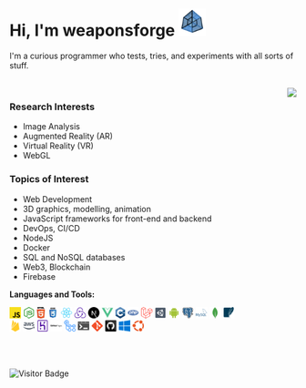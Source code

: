 # Hi, I'm weaponsforge <img src='tesseract3.gif' width=48 height=48 />

I'm a curious programmer who tests, tries, and experiments with all sorts of stuff.

<br />
<img align="right" src="https://github-readme-stats.vercel.app/api?username=weaponsforge&theme=algolia&show_icons=true&count_private=true" />

### Research Interests

- Image Analysis
- Augmented Reality (AR)
- Virtual Reality (VR)
- WebGL

### Topics of Interest

- Web Development
- 3D graphics, modelling, animation
- JavaScript frameworks for front-end and backend
- DevOps, CI/CD
- NodeJS
- Docker
- SQL and NoSQL databases
- Web3, Blockchain
- Firebase

**Languages and Tools:**

<div float="right">
  <code><img height="20" alt="Javascript" src="icons/javascript.svg"></code>
  <code><img height="20" alt="NodeJS" src="icons/nodejs.svg"></code>
  <code><img height="20" alt="HTML5" src="icons/html5.svg"></code>
  <code><img height="20" alt="CSS3" src="icons/css.svg"></code>
  <code><img height="20" alt="React" src="icons/react-original.svg"></code>
  <code><img height="20" alt="Redux" src="icons/redux.svg"></code>
  <code><img height="20" alt="Redux" src="icons/nextjs.svg"></code>
  <code><img height="20" alt="Redux" src="icons/vue.svg"></code>
  <code><img height="20" alt="C++" src="icons/cpp.svg"></code>
  <code><img height="20" alt="PHP" src="icons/php.svg"></code>
  <code><img height="20" alt="Laravel" src="icons/laravel.svg"></code>
  <code><img height="20" alt="Unity3D" src="icons/unity3d.svg"></code>
  <code><img height="20" alt="Android native" src="icons/android.svg"></code>
  <code><img height="20" alt="PostgreSQL" src="icons/postgresql.svg"></code>
  <code><img height="20" alt="MySQL" src="icons/mysql.svg"></code>
  <code><img height="20" alt="MongoDB" src="icons/mongodb.svg"></code>
  <code><img height="20" alt="SQLite" src="icons/sqlite.svg"></code><br />
  <code><img height="20" alt="Firebase" src="icons/firebase.svg"></code>
  <code><img height="20" alt="Amazon Web Services" src="icons/aws.svg"></code>
  <code><img height="20" alt="Heroku" src="icons/heroku.svg"></code>
  <code><img height="20" alt="Github Pages" src="icons/gh-pages.svg"></code>
  <code><img height="20" alt="Github Actions" src="icons/gh-actions.svg"></code>
  <code><img height="20" alt="Bat files" src="icons/windowsterminal.svg"></code>
  <code><img height="20" alt="Git" src="icons/git-original.svg"></code>
  <code><img height="20" alt="Github" src="icons/github.svg"></code>
  <code><img height="20" alt="Windows" src="icons/windows.svg"></code>
  <code><img height="20" alt="Ubuntu" src="icons/ubuntu.svg"></code>
</div>

<br /><br />

![Visitor Badge](https://visitor-badge.laobi.icu/badge?page_id=weaponsforge.weaponsforge)

